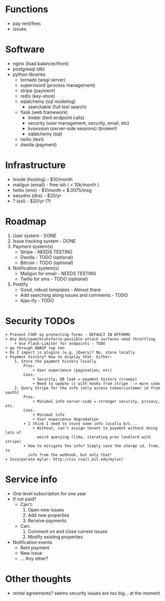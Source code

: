 # Functions
* pay rent/fees
* issues

# Software
* nginx (load  balancer/front)
* postgresql (db)
* python libraries
    + tornado (wsgi server)
    * supervisord (process management)
    + stripe (payment)
    + redis (key-store)
    + sqlalchemy (sql modeling)
        + searchable (full text search)
    + flask (web framework)
        + limiter (limit endpoint calls)
        + security (user management, security, email, etc)
        + kvsession (server-side sessions) (broken!)
        + sqlalchemy (sql)
    + twilio (text)
    + dwolla (payment)

# Infrastructure
* linode (hosting) - $10/month
* mailgun (email) - free-ish ( < 10k/month )
* twilio (sms) - $1/month + $.0075/msg
* easydns (dns) - $20/yr
* ? (ssl) - $20/yr (?)

# Roadmap
1. User system - DONE
2. Issue tracking system - DONE
3. Payment system(s)
    + Stripe - NEEDS TESTING
    + Dwolla - TODO (optional)
    + Bitcoin - TODO (optional)
4. Notification system(s)
    + Mailgun for email - NEEDS TESTING
    + Twilio for sms - TODO (optional)
5. Prettify
    + Good, robust templates - Almost there
    + Add searching along issues and comments - TODO
    + Ajax-ify - TODO

# Security TODOs
    + Prevent CSRF by protecting forms - DEFAULT IN WTFORMS
    + Any DoS/spam/bruteforce-possible attack surfaces need throttling
        + Use Flask-Limiter for endpoints - TODO
    + go through OWASP top ten
    + Do I import js plugins (e.g, jQuery)? No, store locally
    + Payment history? How to display that. Either:
        1. Store the payment history locally
            Pros:
                + User experience (pagination, etc)
            Cons:
                + Security; DB leak = payment history (creepy)
                + Need to update it with hooks from stripe --> more code
        2. Query Stripe for the info (only access token/customer id from oauth)
            Pros:
                + Minimal info server-side = stronger security, privacy, etc.
            Cons:
                + Minimal info
                + User experience degradation
            + I think I need to store some info locally b/c...
                + Without, can't assign tenant to payment without doing lots of
                  weird querying (like, iterating prev landlord with stripe)
            + How to mitigate the info? Simply save the charge id, from, to
              info from the webhook, but only that!
    + Incorporate mylar: http://css.csail.mit.edu/mylar/

# Service info
+ One level subscription for one year
+ If not paid?
    + Can't:
        1. Open new issues
        2. Add new properties
        3. Receive payments
    + Can:
        1. Comment on and close current issues
        2. Modify existing properties
+ Notification events
    + Rent payment
    + New issue
    + ... Any other?

# Other thoughts
+ rental agreements? seems security issues are too big... at the moment
